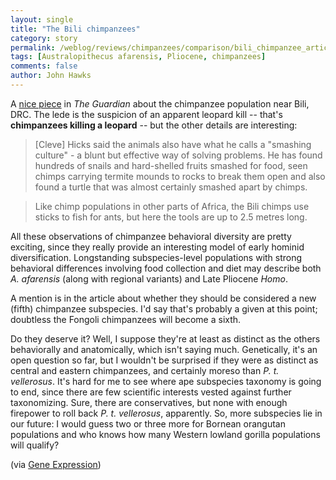 ```yaml
---
layout: single 
title: "The Bili chimpanzees" 
category: story
permalink: /weblog/reviews/chimpanzees/comparison/bili_chimpanzee_article_2007.html
tags: [Australopithecus afarensis, Pliocene, chimpanzees] 
comments: false 
author: John Hawks 
---
```



<p>
A <a href="http://environment.guardian.co.uk/conservation/story/0,,2126328,00.html">nice piece</a> in <i>The Guardian</i> about the chimpanzee population near Bili, DRC. The lede is the suspicion of an apparent leopard kill -- that's <b>chimpanzees killing a leopard</b> -- but the other details are interesting:
</p>

<blockquote>[Cleve] Hicks said the animals also have what he calls a "smashing culture" - a blunt but effective way of solving problems. He has found hundreds of snails and hard-shelled fruits smashed for food, seen chimps carrying termite mounds to rocks to break them open and also found a turtle that was almost certainly smashed apart by chimps.</blockquote>

<blockquote>Like chimp populations in other parts of Africa, the Bili chimps use sticks to fish for ants, but here the tools are up to 2.5 metres long.</blockquote>

<p>
All these observations of chimpanzee behavioral diversity are pretty exciting, since they really provide an interesting model of early hominid diversification. Longstanding subspecies-level populations with strong behavioral differences involving food collection and diet may describe both <i>A. afarensis</i> (along with regional variants) and Late Pliocene <i>Homo</i>. 
</p>

<p>
A mention is in the article about whether they should be considered a new (fifth) chimpanzee subspecies. I'd say that's probably a given at this point; doubtless the Fongoli chimpanzees will become a sixth. 
</p>

<p>
Do they deserve it? Well, I suppose they're at least as distinct as the others behaviorally and anatomically, which isn't saying much. Genetically, it's an open question so far, but I wouldn't be surprised if they were as distinct as central and eastern chimpanzees, and certainly moreso than <i>P. t. vellerosus</i>. It's hard for me to see where ape subspecies taxonomy is going to end, since there are few scientific interests vested against further taxonomizing. Sure, there are conservatives, but none with enough firepower to roll back <i>P. t. vellerosus</i>, apparently. So, more subspecies lie in our future: I would guess two or three more for Bornean orangutan populations and who knows how many Western lowland gorilla populations will qualify? 
</p>

<p>
(via <a href="http://www.gnxp.com/blog/2007/07/giant-lion-eating-chimps.php">Gene Expression</a>)
</p>


